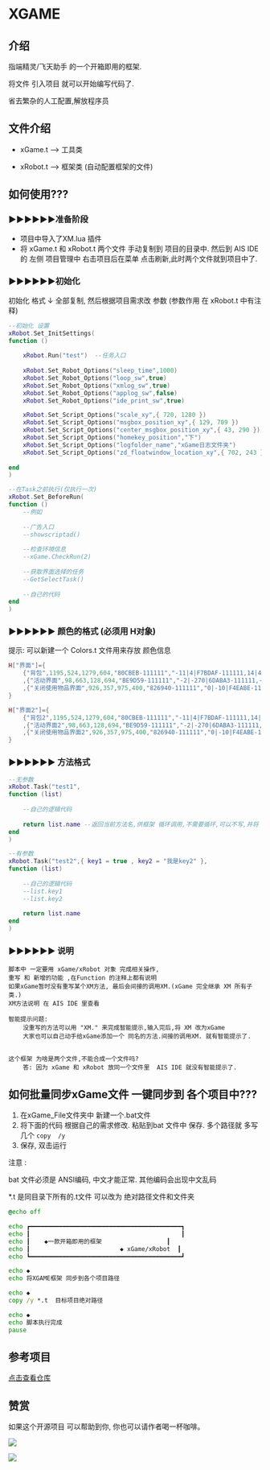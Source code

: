 # XGAME

## 介绍

指端精灵/飞天助手 的一个开箱即用的框架.

将文件 引入项目 就可以开始编写代码了.

省去繁杂的人工配置,解放程序员

## 文件介绍

- xGame.t	--> 工具类

- xRobot.t 	--> 框架类 (自动配置框架的文件)

## 如何使用???

###  ▶▶▶▶▶▶准备阶段

 - 项目中导入了XM.lua 插件
 - 将 xGame.t 和 xRobot.t 两个文件 手动复制到 项目的目录中.
	然后到 AIS IDE 的 左侧 项目管理中 右击项目后在菜单 点击刷新,此时两个文件就到项目中了.



### ▶▶▶▶▶▶初始化

初始化 格式 ↓  全部复制, 然后根据项目需求改 参数   (参数作用 在 xRobot.t 中有注释)

```lua
--初始化 设置
xRobot.Set_InitSettings(
function ()   
    
    xRobot.Run("test")	--任务入口
        
    xRobot.Set_Robot_Options("sleep_time",1000)
    xRobot.Set_Robot_Options("loop_sw",true)
    xRobot.Set_Robot_Options("xmlog_sw",true)
    xRobot.Set_Robot_Options("applog_sw",false)
    xRobot.Set_Robot_Options("ide_print_sw",true)

    xRobot.Set_Script_Options("scale_xy",{ 720, 1280 })
    xRobot.Set_Script_Options("msgbox_position_xy",{ 129, 709 })
    xRobot.Set_Script_Options("center_msgbox_position_xy",{ 43, 290 })
    xRobot.Set_Script_Options("homekey_position","下")
    xRobot.Set_Script_Options("logfolder_name","xGame日志文件夹")
    xRobot.Set_Script_Options("zd_floatwindow_location_xy",{ 702, 243 })
    
end
)

--在Task之前执行(仅执行一次)
xRobot.Set_BeforeRun(
function ()
    --例如
        
    --广告入口
    --showscriptad()
    
    --检查环境信息
    --xGame.CheckRun(2)
    
    --获取界面选择的任务
    --GetSelectTask()
        
    --自己的代码
end
)

```



### ▶▶▶▶▶▶ 颜色的格式 (必须用 H对象)

提示: 可以新建一个 Colors.t 文件用来存放 颜色信息

```lua
H["界面"]={
	{"背包",1195,524,1279,604,"80CBEB-111111","-11|4|F7BDAF-111111,14|4|EEAEA1-111111"}
	,{"活动界面",98,663,128,694,"BE9D59-111111","-2|-270|6DABA3-111111,-20|-475|F6D27A-111111,27|-599|538983-111111,144|-525|7D748B-111111,644|-566|865E41-111111,1047|-566|A2894D-111111,1094|-536|EE8EA2-111111"}
	,{"关闭使用物品界面",926,357,975,400,"826940-111111","0|-10|F4EABE-111111,0|10|D1BB7A-111111,-12|-2|E6D8A1-111111,12|-1|DECD93-111111,-20|4|AD6A47-111111,-103|152|FFEDB3-111111,-128|178|BFCDC5-111111,-5|178|A1C8BA-111111,-8|64|EEECDD-111111"}
}

H["界面2"]={
	{"背包2",1195,524,1279,604,"80CBEB-111111","-11|4|F7BDAF-111111,14|4|EEAEA1-111111"}
	,{"活动界面2",98,663,128,694,"BE9D59-111111","-2|-270|6DABA3-111111,-20|-475|F6D27A-111111,27|-599|538983-111111,144|-525|7D748B-111111,644|-566|865E41-111111,1047|-566|A2894D-111111,1094|-536|EE8EA2-111111"}
	,{"关闭使用物品界面2",926,357,975,400,"826940-111111","0|-10|F4EABE-111111,0|10|D1BB7A-111111,-12|-2|E6D8A1-111111,12|-1|DECD93-111111,-20|4|AD6A47-111111,-103|152|FFEDB3-111111,-128|178|BFCDC5-111111,-5|178|A1C8BA-111111,-8|64|EEECDD-111111"}
}
```





### ▶▶▶▶▶▶ 方法格式

```lua
--无参数
xRobot.Task("test1",
function (list)  
        
    --自己的逻辑代码
        
    return list.name --返回当前方法名,供框架 循环调用,不需要循环,可以不写,并将 "初始化"中的 loop_sw 改为 false
end
)
```

```lua
--有参数
xRobot.Task("test2",{ key1 = true , key2 = "我是key2" },
function (list)
    
    --自己的逻辑代码
    --list.key1
    --list.key2
        
    return list.name
end
)
```





### ▶▶▶▶▶▶ 说明

```
脚本中 一定要用 xGame/xRobot 对象 完成相关操作,
重写 和 新增的功能 ,在Function 的注释上都有说明
如果xGame暂时没有重写某个XM方法, 最后会间接的调用XM.(xGame 完全继承 XM 所有子类.)
XM方法说明 在 AIS IDE 里查看

智能提示问题: 
	没重写的方法可以用 "XM." 来完成智能提示,输入完后,将 XM 改为xGame
	大家也可以自己动手给xGame添加一个 同名的方法.间接的调用XM. 就有智能提示了. 


这个框架 为啥是两个文件,不能合成一个文件吗?
	答: 因为 xGame 和 xRobot 放同一个文件里  AIS IDE 就没有智能提示了.

```





## 如何批量同步xGame文件 一键同步到 各个项目中???

1. 在xGame_File文件夹中  新建一个.bat文件
2. 将下面的代码 根据自己的需求修改. 粘贴到bat 文件中 保存.  多个路径就 多写几个 `copy  /y`
3. 保存, 双击运行

注意 :

bat 文件必须是 ANSI编码, 中文才能正常. 其他编码会出现中文乱码

*.t 是同目录下所有的.t文件  可以改为 绝对路径文件和文件夹

```bat
@echo off

echo ┏━━━━━━━━━━━━━━━━━━━━━━━━━━━━━━━━━━━━━━━━━━┓
echo ┃                                          ┃
echo ┃    ◆一款开箱即用的框架                  ┃
echo ┃                         ◆ xGame/xRobot  ┃
echo ┗━━━━━━━━━━━━━━━━━━━━━━━━━━━━━━━━━━━━━━━━━━┛

echo ◆
echo 将XGAME框架 同步到各个项目路径

echo ◆
copy /y *.t  目标项目绝对路径

echo ◆
echo 脚本执行完成
pause

```



## 参考项目

[点击查看仓库](https://github.com/xxxxue/sdxl2_fuzhu)

## 赞赏

如果这个开源项目 可以帮助到你,  你也可以请作者喝一杯咖啡。

![](http://xxxxue.gitee.io/important/aliPay.png)

![](http://xxxxue.gitee.io/important/wxPay.png)
